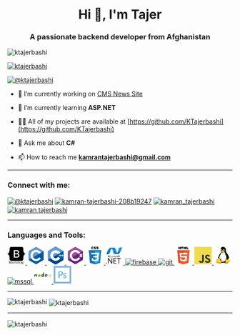 <h1 align="center">Hi 👋, I'm Tajer</h1>
<h3 align="center">A passionate backend developer from Afghanistan</h3>

<p align="left"> <img src="https://komarev.com/ghpvc/?username=ktajerbashi&label=Profile%20views&color=0e75b6&style=flat" alt="ktajerbashi" /> </p>

<p align="left"> <a href="https://github.com/ryo-ma/github-profile-trophy"><img src="https://github-profile-trophy.vercel.app/?username=ktajerbashi" alt="ktajerbashi" /></a> </p>

<p align="left"> <a href="https://twitter.com/@ktajerbashi" target="blank"><img src="https://img.shields.io/twitter/follow/@ktajerbashi?logo=twitter&style=for-the-badge" alt="@ktajerbashi" /></a> </p>

- 🔭 I’m currently working on [CMS News Site](https://github.com/KTajerbashi/ASP.NET-MVC-CMS.git)

- 🌱 I’m currently learning **ASP.NET**

- 👨‍💻 All of my projects are available at [https://github.com/KTajerbashi](https://github.com/KTajerbashi)

- 💬 Ask me about **C#**

- 📫 How to reach me **kamrantajerbashi@gmail.com**





<hr/>





<h3 align="left">Connect with me:</h3>
<p align="left">
<a href="https://twitter.com/@ktajerbashi" target="blank"><img align="center" src="https://raw.githubusercontent.com/rahuldkjain/github-profile-readme-generator/master/src/images/icons/Social/twitter.svg" alt="@ktajerbashi" height="30" width="40" /></a>
<a href="https://linkedin.com/in/kamran-tajerbashi-208b19247" target="blank"><img align="center" src="https://raw.githubusercontent.com/rahuldkjain/github-profile-readme-generator/master/src/images/icons/Social/linked-in-alt.svg" alt="kamran-tajerbashi-208b19247" height="30" width="40" /></a>
<a href="https://instagram.com/kamran_tajerbashi" target="blank"><img align="center" src="https://raw.githubusercontent.com/rahuldkjain/github-profile-readme-generator/master/src/images/icons/Social/instagram.svg" alt="kamran_tajerbashi" height="30" width="40" /></a>
<a href="https://medium.com/kamran tajerbashi" target="blank"><img align="center" src="https://raw.githubusercontent.com/rahuldkjain/github-profile-readme-generator/master/src/images/icons/Social/medium.svg" alt="kamran tajerbashi" height="30" width="40" /></a>
</p>
<hr/>








<h3 align="left">Languages and Tools:</h3>
<p align="left"> <a href="https://getbootstrap.com" target="_blank" rel="noreferrer"> <img src="https://raw.githubusercontent.com/devicons/devicon/master/icons/bootstrap/bootstrap-plain-wordmark.svg" alt="bootstrap" width="40" height="40"/> </a> <a href="https://www.cprogramming.com/" target="_blank" rel="noreferrer"> <img src="https://raw.githubusercontent.com/devicons/devicon/master/icons/c/c-original.svg" alt="c" width="40" height="40"/> </a> <a href="https://www.w3schools.com/cpp/" target="_blank" rel="noreferrer"> <img src="https://raw.githubusercontent.com/devicons/devicon/master/icons/cplusplus/cplusplus-original.svg" alt="cplusplus" width="40" height="40"/> </a> <a href="https://www.w3schools.com/cs/" target="_blank" rel="noreferrer"> <img src="https://raw.githubusercontent.com/devicons/devicon/master/icons/csharp/csharp-original.svg" alt="csharp" width="40" height="40"/> </a> <a href="https://www.w3schools.com/css/" target="_blank" rel="noreferrer"> <img src="https://raw.githubusercontent.com/devicons/devicon/master/icons/css3/css3-original-wordmark.svg" alt="css3" width="40" height="40"/> </a> <a href="https://dotnet.microsoft.com/" target="_blank" rel="noreferrer"> <img src="https://raw.githubusercontent.com/devicons/devicon/master/icons/dot-net/dot-net-original-wordmark.svg" alt="dotnet" width="40" height="40"/> </a> <a href="https://firebase.google.com/" target="_blank" rel="noreferrer"> <img src="https://www.vectorlogo.zone/logos/firebase/firebase-icon.svg" alt="firebase" width="40" height="40"/> </a> <a href="https://git-scm.com/" target="_blank" rel="noreferrer"> <img src="https://www.vectorlogo.zone/logos/git-scm/git-scm-icon.svg" alt="git" width="40" height="40"/> </a> <a href="https://www.w3.org/html/" target="_blank" rel="noreferrer"> <img src="https://raw.githubusercontent.com/devicons/devicon/master/icons/html5/html5-original-wordmark.svg" alt="html5" width="40" height="40"/> </a> <a href="https://developer.mozilla.org/en-US/docs/Web/JavaScript" target="_blank" rel="noreferrer">
  <img src="https://raw.githubusercontent.com/devicons/devicon/master/icons/javascript/javascript-original.svg" alt="javascript" width="40" height="40"/> </a> <a href="https://www.linux.org/" target="_blank" rel="noreferrer"> <img src="https://raw.githubusercontent.com/devicons/devicon/master/icons/linux/linux-original.svg" alt="linux" width="40" height="40"/> </a> <a href="https://www.microsoft.com/en-us/sql-server" target="_blank" rel="noreferrer"> <img src="https://www.svgrepo.com/show/303229/microsoft-sql-server-logo.svg" alt="mssql" width="40" height="40"/> </a> <a href="https://nodejs.org" target="_blank" rel="noreferrer"> <img src="https://raw.githubusercontent.com/devicons/devicon/master/icons/nodejs/nodejs-original-wordmark.svg" alt="nodejs" width="40" height="40"/> </a> <a href="https://www.photoshop.com/en" target="_blank" rel="noreferrer"> <img src="https://raw.githubusercontent.com/devicons/devicon/master/icons/photoshop/photoshop-line.svg" alt="photoshop" width="40" height="40"/> </a> </p>
  <hr/>

<p><img align="left" src="https://github-readme-stats.vercel.app/api/top-langs?username=ktajerbashi&show_icons=true&locale=en&layout=compact" alt="ktajerbashi" /></p>

<p>&nbsp;<img align="center" src="https://github-readme-stats.vercel.app/api?username=ktajerbashi&show_icons=true&locale=en" alt="ktajerbashi" /></p>
  <hr/>

<p><img align="center" src="https://github-readme-streak-stats.herokuapp.com/?user=ktajerbashi&" alt="ktajerbashi" /></p>
